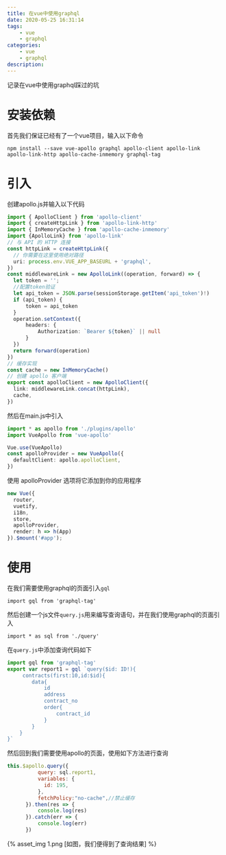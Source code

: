 ```yaml
---
title: 在vue中使用graphql
date: 2020-05-25 16:31:14
tags:
    - vue
    - graphql
categories:
    - vue
    - graphql
description:
---
```


记录在vue中使用graphql踩过的坑

<!-- more -->
# 安装依赖
首先我们保证已经有了一个vue项目，输入以下命令

`npm install --save vue-apollo graphql apollo-client apollo-link apollo-link-http apollo-cache-inmemory graphql-tag`

# 引入
创建apollo.js并输入以下代码

```ts
import { ApolloClient } from 'apollo-client'
import { createHttpLink } from 'apollo-link-http'
import { InMemoryCache } from 'apollo-cache-inmemory'
import {ApolloLink} from 'apollo-link'
// 与 API 的 HTTP 连接
const httpLink = createHttpLink({
  // 你需要在这里使用绝对路径
  uri: process.env.VUE_APP_BASEURL + 'graphql',
})
const middlewareLink = new ApolloLink((operation, forward) => {
  let token = '';
  //配置token验证
  let api_token = JSON.parse(sessionStorage.getItem('api_token')!)
  if (api_token) {
      token = api_token
  }
  operation.setContext({
      headers: {
          Authorization: `Bearer ${token}` || null
      }
  })
  return forward(operation)
})
// 缓存实现
const cache = new InMemoryCache()
// 创建 apollo 客户端
export const apolloClient = new ApolloClient({
  link: middlewareLink.concat(httpLink),
  cache,
})
```
然后在main.js中引入
```ts
import * as apollo from './plugins/apollo'
import VueApollo from 'vue-apollo'

Vue.use(VueApollo)
const apolloProvider = new VueApollo({
  defaultClient: apollo.apolloClient,
})
```
使用 apolloProvider 选项将它添加到你的应用程序
```ts
new Vue({
  router,
  vuetify,
  i18n,
  store,
  apolloProvider,
  render: h => h(App)
}).$mount('#app');
```
# 使用
在我们需要使用graphql的页面引入`gql`

`import gql from 'graphql-tag'`

然后创建一个js文件`query.js`用来编写查询语句，并在我们使用graphql的页面引入

`
import * as sql from './query'
`

在`query.js`中添加查询代码如下

```js
import gql from 'graphql-tag'
export var report1 = gql `query($id: ID!){
     contracts(first:10,id:$id){
        data{
            id
            address
            contract_no
            order{
                contract_id
            }
        }
    }
}`
```

然后回到我们需要使用apollo的页面，使用如下方法进行查询

```js
this.$apollo.query({
          query: sql.report1,
          variables: {
            id: 195,
          },
          fetchPolicy:"no-cache",//禁止缓存
      }).then(res => {
          console.log(res)
      }).catch(err => {
          console.log(err)
      })
```
{% asset_img 1.png [如图，我们便得到了查询结果] %}

<!-- markdownlint-disable MD041 MD002--> 